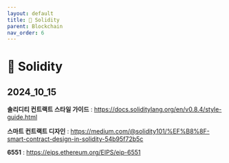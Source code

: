 ```yaml
---
layout: default
title: 💎 Solidity
parent: Blockchain
nav_order: 6
---
```


# 💎 Solidity

## 2024_10_15

**솔리디티 컨트랙트 스타일 가이드** : https://docs.soliditylang.org/en/v0.8.4/style-guide.html

**스마트 컨트랙트 디자인** : https://medium.com/@solidity101/%EF%B8%8F-smart-contract-design-in-solidity-54b95f72b5c

**6551** : https://eips.ethereum.org/EIPS/eip-6551
